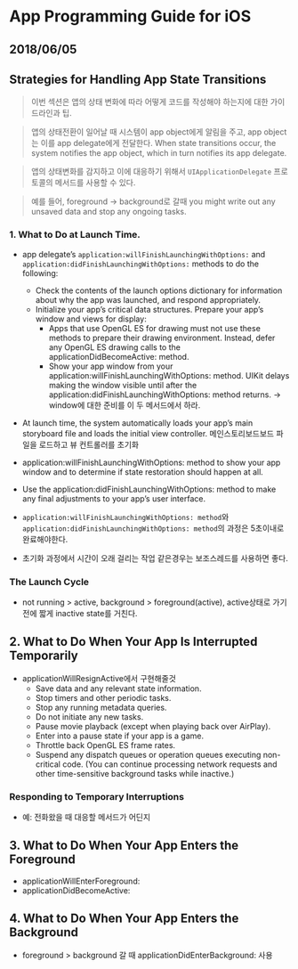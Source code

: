 # App Programming Guide for iOS
## 2018/06/05

## Strategies for Handling App State Transitions
> 이번 섹션은 앱의 상태 변화에 따라 어떻게 코드를 작성해야 하는지에 대한 가이드라인과 팁.

> 앱의 상태전환이 일어날 때 시스템이 app object에게 알림을 주고, app object는 이를 app delegate에게 전달한다. When state transitions occur, the system notifies the app object, which in turn notifies its app delegate.

> 앱의 상태변화를 감지하고 이에 대응하기 위해서 `UIApplicationDelegate` 프로토콜의 메서드를 사용할 수 있다.

> 예를 들어, foreground -> background로 갈때 you might write out any unsaved data and stop any ongoing tasks.

### 1. What to Do at Launch Time.
-  app delegate’s `application:willFinishLaunchingWithOptions:` and `application:didFinishLaunchingWithOptions:` methods to do the following:
	- Check the contents of the launch options dictionary for information about why the app was launched, and respond appropriately.
	- Initialize your app’s critical data structures.
Prepare your app’s window and views for display:
		- Apps that use OpenGL ES for drawing must not use these methods to prepare their drawing environment. Instead, defer any OpenGL ES drawing calls to the applicationDidBecomeActive: method.
		- Show your app window from your application:willFinishLaunchingWithOptions: method. UIKit delays making the window visible until after the application:didFinishLaunchingWithOptions: method returns. -> window에 대한 준비를 이 두 메서드에서 하라.

- At launch time, the system automatically loads your app’s main storyboard file and loads the initial view controller. 메인스토리보드보드 파일을 로드하고 뷰 컨트롤러를 초기화


- application:willFinishLaunchingWithOptions: method to show your app window and to determine if state restoration should happen at all.
- Use the application:didFinishLaunchingWithOptions: method to make any final adjustments to your app’s user interface.

- `application:willFinishLaunchingWithOptions: method`와 `application:didFinishLaunchingWithOptions: method`의 과정은 5초이내로 완료해야한다.

- 초기화 과정에서 시간이 오래 걸리는 작업 같은경우는 보조스레드를 사용하면 좋다.

### The Launch Cycle

* not running > active, background > foreground(active), active상태로 가기전에 짧게 inactive state를 거친다.


## 2. What to Do When Your App Is Interrupted Temporarily
- applicationWillResignActive에서 구현해줄것
	- Save data and any relevant state information.
	- Stop timers and other periodic tasks.
	- Stop any running metadata queries.
	- Do not initiate any new tasks.
	- Pause movie playback (except when playing back over AirPlay).
	- Enter into a pause state if your app is a game.
	- Throttle back OpenGL ES frame rates.
	- Suspend any dispatch queues or operation queues executing non-critical code. (You can continue processing network requests and other time-sensitive background tasks while inactive.)

### Responding to Temporary Interruptions
- 예: 전화왔을 때 대응할 메서드가 어딘지

## 3. What to Do When Your App Enters the Foreground
- applicationWillEnterForeground:
- applicationDidBecomeActive:

## 4. What to Do When Your App Enters the Background
- foreground > background 갈 때 applicationDidEnterBackground: 사용
